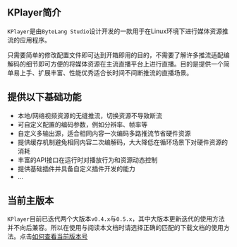 ## KPlayer简介

`KPlayer`是由`ByteLang Studio`设计开发的一款用于在Linux环境下进行媒体资源推流的应用程序。

只需要简单的修改配置文件即可达到开箱即用的目的，不需要了解许多推流适配编解码的细节即可方便的将媒体资源在主流直播平台上进行直播。目的是提供一个简单易上手、扩展丰富、性能优秀适合长时间不间断推流的直播场景。



## 提供以下基础功能

* 本地/网络视频资源的无缝推流，切换资源不导致断流
* 可自定义配置的编码参数，例如分辨率、帧率等
* 自定义多输出源，适合相同内容一次编码多路推流节省硬件资源
* 提供缓存机制避免相同内容二次编解码，大大降低在循环场景下对硬件资源的消耗
* 丰富的API接口在运行时对播放行为和资源动态控制
* 提供基础插件并具备自定义插件开发的能力
* ...



## 当前主版本

`KPlayer`目前已迭代两个大版本`v0.4.x`与`0.5.x`，其中大版本更新迭代的使用方法并不向后兼容。所以在使用与阅读本文档时请选择正确的匹配的下载文档的使用方法。点击[如何查看当前版本号](#)

